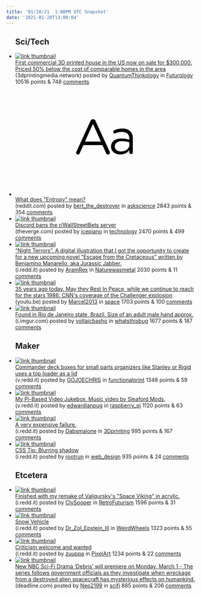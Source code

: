 ```yaml
---
title: '01/28/21  1:00PM UTC Snapshot'
date: '2021-01-28T13:00:04'
---
```

<ul>
<h2>Sci/Tech</h2>

<li><a href='https://www.3dprintingmedia.network/first-commercial-3d-printed-house-in-the-us-now-on-sale-for-300000/'><img src='https://b.thumbs.redditmedia.com/h7uzCD_SVdhmsLbB1a9qziLAawM59wksvGN7koInjmY.jpg' alt='link thumbnail'></a><div><div class='linkTitle'><a href='https://www.3dprintingmedia.network/first-commercial-3d-printed-house-in-the-us-now-on-sale-for-300000/'>First commercial 3D printed house in the US now on sale for $300,000. Priced 50% below the cost of comparable homes in the area</a></div>(3dprintingmedia.network) posted by <a href='https://www.reddit.com/user/QuantumThinkology'>QuantumThinkology</a> in <a href='https://www.reddit.com/r/Futurology'>Futurology</a> 10516 points & 748 <a href='https://www.reddit.com/r/Futurology/comments/l6k6wn/first_commercial_3d_printed_house_in_the_us_now/'>comments</a></div></li>

<li><a href='https://www.reddit.com/r/askscience/comments/l6g1nb/what_does_entropy_mean/'><svg version='1.1' viewBox='-34 -12 104 64' preserveAspectRatio='xMidYMid slice' xmlns='http://www.w3.org/2000/svg' xmlns:xlink='http://www.w3.org/1999/xlink'>
    <title>text link thumbnail</title>
    <path d='M12.19,8.84a1.45,1.45,0,0,0-1.4-1h-.12a1.46,1.46,0,0,0-1.42,1L1.14,26.56a1.29,1.29,0,0,0-.14.59,1,1,0,0,0,1,1,1.12,1.12,0,0,0,1.08-.77l2.08-4.65h11l2.08,4.59a1.24,1.24,0,0,0,1.12.83,1.08,1.08,0,0,0,1.08-1.08,1.64,1.64,0,0,0-.14-.57ZM6.08,20.71l4.59-10.22,4.6,10.22Z'>
    </path>
    <path d='M32.24,14.78A6.35,6.35,0,0,0,27.6,13.2a11.36,11.36,0,0,0-4.7,1,1,1,0,0,0-.58.89,1,1,0,0,0,.94.92,1.23,1.23,0,0,0,.39-.08,8.87,8.87,0,0,1,3.72-.81c2.7,0,4.28,1.33,4.28,3.92v.5a15.29,15.29,0,0,0-4.42-.61c-3.64,0-6.14,1.61-6.14,4.64v.05c0,2.95,2.7,4.48,5.37,4.48a6.29,6.29,0,0,0,5.19-2.48V26.9a1,1,0,0,0,1,1,1,1,0,0,0,1-1.06V19A5.71,5.71,0,0,0,32.24,14.78Zm-.56,7.7c0,2.28-2.17,3.89-4.81,3.89-1.94,0-3.61-1.06-3.61-2.86v-.06c0-1.8,1.5-3,4.2-3a15.2,15.2,0,0,1,4.22.61Z'>
    </path>
    </svg></a><div><div class='linkTitle'><a href='https://www.reddit.com/r/askscience/comments/l6g1nb/what_does_entropy_mean/'>What does "Entropy" mean?</a></div>(reddit.com) posted by <a href='https://www.reddit.com/user/bert_the_destroyer'>bert_the_destroyer</a> in <a href='https://www.reddit.com/r/askscience'>askscience</a> 2843 points & 354 <a href='https://www.reddit.com/r/askscience/comments/l6g1nb/what_does_entropy_mean/'>comments</a></div></li>

<li><a href='https://www.theverge.com/2021/1/27/22253251/discord-bans-the-r-wallstreetbets-server'><img src='https://b.thumbs.redditmedia.com/RDQAT6dvqLt1ZWd2PVUw6YaPjBTkkawhioK0dIL-Pcs.jpg' alt='link thumbnail'></a><div><div class='linkTitle'><a href='https://www.theverge.com/2021/1/27/22253251/discord-bans-the-r-wallstreetbets-server'>Discord bans the r/WallStreetBets server</a></div>(theverge.com) posted by <a href='https://www.reddit.com/user/jcepiano'>jcepiano</a> in <a href='https://www.reddit.com/r/technology'>technology</a> 2470 points & 499 <a href='https://www.reddit.com/r/technology/comments/l6h9om/discord_bans_the_rwallstreetbets_server/'>comments</a></div></li>

<li><a href='https://i.redd.it/sggbjd74cyd61.jpg'><img src='https://a.thumbs.redditmedia.com/xvl4ujALGRTYDgH9lk3MjDlOGPD8Ie9b0aS-yK5ldk8.jpg' alt='link thumbnail'></a><div><div class='linkTitle'><a href='https://i.redd.it/sggbjd74cyd61.jpg'>“Night Terrors”. A digital illustration that I got the opportunity to create for a new upcoming novel “Escape from the Cretaceous” written by Benjamino Manarello, aka Jurassic Jabber.</a></div>(i.redd.it) posted by <a href='https://www.reddit.com/user/AramRex'>AramRex</a> in <a href='https://www.reddit.com/r/Naturewasmetal'>Naturewasmetal</a> 2030 points & 11 <a href='https://www.reddit.com/r/Naturewasmetal/comments/l6gcg0/night_terrors_a_digital_illustration_that_i_got/'>comments</a></div></li>

<li><a href='https://youtu.be/nmAbcDud2L8'><img src='https://b.thumbs.redditmedia.com/PtfenUC-0z4lbXuVClfDpPDIwX2BoaJLUroUb7j_tbw.jpg' alt='link thumbnail'></a><div><div class='linkTitle'><a href='https://youtu.be/nmAbcDud2L8'>35 years ago today. May they Rest In Peace, while we continue to reach for the stars 1986: CNN's coverage of the Challenger explosion</a></div>(youtu.be) posted by <a href='https://www.reddit.com/user/Marcel2013'>Marcel2013</a> in <a href='https://www.reddit.com/r/space'>space</a> 1703 points & 100 <a href='https://www.reddit.com/r/space/comments/l6tgoj/35_years_ago_today_may_they_rest_in_peace_while/'>comments</a></div></li>

<li><a href='https://i.imgur.com/5bGOljL.jpg'><img src='https://b.thumbs.redditmedia.com/N-0W1_XuqVjyIVMN1ItTIVAddNaE9Pj2QetPkSjxQUE.jpg' alt='link thumbnail'></a><div><div class='linkTitle'><a href='https://i.imgur.com/5bGOljL.jpg'>Found in Rio de Janeiro state, Brazil. Size of an adult male hand approx.</a></div>(i.imgur.com) posted by <a href='https://www.reddit.com/user/voltaicbasho'>voltaicbasho</a> in <a href='https://www.reddit.com/r/whatsthisbug'>whatsthisbug</a> 1677 points & 187 <a href='https://www.reddit.com/r/whatsthisbug/comments/l6661a/found_in_rio_de_janeiro_state_brazil_size_of_an/'>comments</a></div></li>

<h2>Maker</h2>

<li><a href='https://v.redd.it/stgdcujgzyd61'><img src='https://a.thumbs.redditmedia.com/eptHPdJDLC6KwQTzOoCP7ZOi09p8fHB_aC296Yh-BL4.jpg' alt='link thumbnail'></a><div><div class='linkTitle'><a href='https://v.redd.it/stgdcujgzyd61'>Commander deck boxes for small parts organizers like Stanley or Rigid uses a top loader as a lid</a></div>(v.redd.it) posted by <a href='https://www.reddit.com/user/GOJOECHRIS'>GOJOECHRIS</a> in <a href='https://www.reddit.com/r/functionalprint'>functionalprint</a> 1348 points & 59 <a href='https://www.reddit.com/r/functionalprint/comments/l6jc1l/commander_deck_boxes_for_small_parts_organizers/'>comments</a></div></li>

<li><a href='https://v.redd.it/js0jy99xmxd61'><img src='https://b.thumbs.redditmedia.com/9iyaevxW8rQ2nNLkVDgLn90k-r73iCjRthYIV8jXoCA.jpg' alt='link thumbnail'></a><div><div class='linkTitle'><a href='https://v.redd.it/js0jy99xmxd61'>My Pi-Based Video Jukebox. Music video by Sleaford Mods.</a></div>(v.redd.it) posted by <a href='https://www.reddit.com/user/edwardianpug'>edwardianpug</a> in <a href='https://www.reddit.com/r/raspberry_pi'>raspberry_pi</a> 1120 points & 63 <a href='https://www.reddit.com/r/raspberry_pi/comments/l6d9fl/my_pibased_video_jukebox_music_video_by_sleaford/'>comments</a></div></li>

<li><a href='https://i.redd.it/7n6884pktvd61.jpg'><img src='https://b.thumbs.redditmedia.com/w1H8P1fweFAOYP3aWJQAEf9KOxxETXkQOQA5CJja6sM.jpg' alt='link thumbnail'></a><div><div class='linkTitle'><a href='https://i.redd.it/7n6884pktvd61.jpg'>A very expensive failure.</a></div>(i.redd.it) posted by <a href='https://www.reddit.com/user/Dabsmalone'>Dabsmalone</a> in <a href='https://www.reddit.com/r/3Dprinting'>3Dprinting</a> 995 points & 167 <a href='https://www.reddit.com/r/3Dprinting/comments/l65624/a_very_expensive_failure/'>comments</a></div></li>

<li><a href='https://i.redd.it/lqoxmg4y40e61.jpg'><img src='https://b.thumbs.redditmedia.com/5tlGGYXm7eVNUWTfmtXc799ptwNTijLk9jZHKd3g7HU.jpg' alt='link thumbnail'></a><div><div class='linkTitle'><a href='https://i.redd.it/lqoxmg4y40e61.jpg'>CSS Tip: Blurring shadow</a></div>(i.redd.it) posted by <a href='https://www.reddit.com/user/rootrun'>rootrun</a> in <a href='https://www.reddit.com/r/web_design'>web_design</a> 935 points & 24 <a href='https://www.reddit.com/r/web_design/comments/l6o3bj/css_tip_blurring_shadow/'>comments</a></div></li>

<h2>Etcetera</h2>

<li><a href='https://i.redd.it/dff3seoygxd61.jpg'><img src='https://b.thumbs.redditmedia.com/4cbTkJHnnyVvP2M8miX9Bbjv3jQtq84dbJBTDa5Qv2w.jpg' alt='link thumbnail'></a><div><div class='linkTitle'><a href='https://i.redd.it/dff3seoygxd61.jpg'>Finished with my remake of Valigursky's "Space Viking" in acrylic.</a></div>(i.redd.it) posted by <a href='https://www.reddit.com/user/ClySooper'>ClySooper</a> in <a href='https://www.reddit.com/r/RetroFuturism'>RetroFuturism</a> 1596 points & 31 <a href='https://www.reddit.com/r/RetroFuturism/comments/l6chw0/finished_with_my_remake_of_valigurskys_space/'>comments</a></div></li>

<li><a href='https://i.redd.it/pxt7mjptsxd61.jpg'><img src='https://b.thumbs.redditmedia.com/StyeIhyEpKTlrNkBO7A05ZZI6q6Vg65P47L1Gd5yE6o.jpg' alt='link thumbnail'></a><div><div class='linkTitle'><a href='https://i.redd.it/pxt7mjptsxd61.jpg'>Snow Vehicle</a></div>(i.redd.it) posted by <a href='https://www.reddit.com/user/Dr_Zol_Epstein_III'>Dr_Zol_Epstein_III</a> in <a href='https://www.reddit.com/r/WeirdWheels'>WeirdWheels</a> 1323 points & 55 <a href='https://www.reddit.com/r/WeirdWheels/comments/l6dzll/snow_vehicle/'>comments</a></div></li>

<li><a href='https://i.redd.it/ee271pf8lzd61.gif'><img src='https://b.thumbs.redditmedia.com/OOcZAJgu1dCjgjdRG9bHQO7wEK3x6lQEa7M8Z0zEzlM.jpg' alt='link thumbnail'></a><div><div class='linkTitle'><a href='https://i.redd.it/ee271pf8lzd61.gif'>Criticism welcome and wanted</a></div>(i.redd.it) posted by <a href='https://www.reddit.com/user/zuuppa'>zuuppa</a> in <a href='https://www.reddit.com/r/PixelArt'>PixelArt</a> 1234 points & 22 <a href='https://www.reddit.com/r/PixelArt/comments/l6lze6/criticism_welcome_and_wanted/'>comments</a></div></li>

<li><a href='https://deadline.com/2021/01/debris-premiere-date-creator-sci-fi-drama-draws-parallels-to-fringe-tca-1234680320/'><img src='https://a.thumbs.redditmedia.com/zhcvnQjToVfsY9797Y5GRChq2V5kdoozQu1NgnIiLo4.jpg' alt='link thumbnail'></a><div><div class='linkTitle'><a href='https://deadline.com/2021/01/debris-premiere-date-creator-sci-fi-drama-draws-parallels-to-fringe-tca-1234680320/'>New NBC Sci-Fi Drama ‘Debris’ will premiere on Monday, March 1 - The series follows government officials as they investigate when wreckage from a destroyed alien spacecraft has mysterious effects on humankind.</a></div>(deadline.com) posted by <a href='https://www.reddit.com/user/Neo2199'>Neo2199</a> in <a href='https://www.reddit.com/r/scifi'>scifi</a> 885 points & 206 <a href='https://www.reddit.com/r/scifi/comments/l67t27/new_nbc_scifi_drama_debris_will_premiere_on/'>comments</a></div></li>

</ul>
